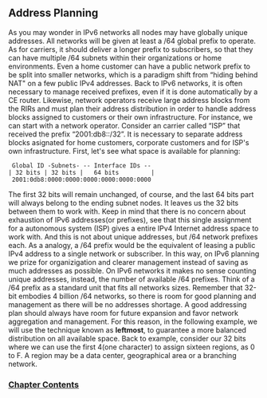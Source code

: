 ## Address Planning

As you may wonder in IPv6 networks all nodes may have globally unique addresses. All networks will be given at least a /64 global prefix to operate. As for carriers, it should deliver a longer prefix to subscribers, so that they can have multiple /64 subnets within their organizations or home environments. Even a home customer can have a public network prefix to be split into smaller networks, which is a paradigm shift from “hiding behind NAT" on a few public IPv4 addresses. 
Back to IPv6 networks, it is often necessary to manage received prefixes, even if it is done automatically by a CE router. Likewise, network operators receive large address blocks from the RIRs and must plan their address distribution in order to handle address blocks assigned to customers or their own infrastructure.
For instance, we can start with a network operator. Consider an carrier called “ISP” that received the prefix “2001:db8::/32”. It is necessary to separate address blocks asignated for home customers, corporate customers and for ISP's own infrastructure. 
First, let's see what space is available for planning:
```
 Global ID -Subnets- -- Interface IDs --
| 32 bits | 32 bits |   64 bits         |
 2001:0db8:0000:0000:0000:0000:0000:0000
```
The first 32 bits will remain unchanged, of course, and the last 64 bits part will always belong to the ending subnet nodes. It leaves us the 32 bits between them to work with. Keep in mind that there is no concern about exhaustion of IPv6 addresses(or prefixes), see that this single assignment for a autonomous system (ISP) gives a entire IPv4 Internet address space to work with. And this is not about unique addresses, but /64 network prefixes each. As a analogy, a /64 prefix would be the equivalent of leasing a public IPv4 address to a single network or subscriber. In this way, on IPv6 planning we prize for organizigation and clearer management instead of saving as much addresses as possible. On IPv6 networks it makes no sense counting unique addresses, instead, the number of available /64 prefixes. Think of a /64 prefix as a standard unit that fits all networks sizes. 
Remember that 32-bit embodies 4 billion /64 networks, so there is room for good planning and management as there will be no addresses shortage. A good addressing plan should always have room for future expansion and favor network aggregation and management. For this reason, in the following example, we will use the technique known as **leftmost**, to guarantee a more balanced distribution on all available space.
Back to example, consider our 32 bits where we can use the first 4(one character) to assign sixteen regions, as 0 to F. A region may be a data center, geographical area or a branching network.



<!-- Link lines generated automatically; do not delete -->

### [<ins>Chapter Contents</ins>](5.%20Network%20Design.md)
